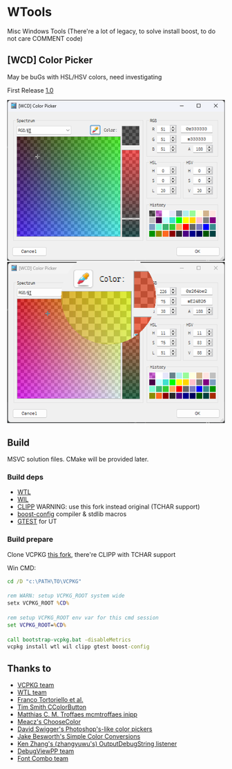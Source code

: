 # WTools
Misc Windows Tools
(There're a lot of legacy, to solve install boost, to do not care COMMENT code)

## [WCD] Color Picker
May be buGs with HSL/HSV colors, need investigating

First Release [1.0](https://github.com/wcdnail/wtools/releases/tag/WCPKR-1.0)

![WCPKRS1](wcd.color.picker/wcd.color.picker.png)
![WCPKRS2](wcd.color.picker/wcd.color.picker.mag.png)

## Build
MSVC solution files.
CMake will be provided later.

### Build deps
- [WTL](https://sourceforge.net/projects/wtl/)
- [WIL](https://github.com/microsoft/wil)
- [CLIPP](https://github.com/wcdnail/clipp) WARNING: use this fork instead original (TCHAR support)
- [boost-config](https://github.com/boostorg/config) compiler & stdlib macros
- [GTEST](https://github.com/google/googletest) for UT

### Build prepare
Clone VCPKG [this fork](https://github.com/wcdnail/wcpkg.git), there're CLIPP with TCHAR support

Win CMD:
```cmd
cd /D "c:\PATH\TO\VCPKG"

rem WARN: setup VCPKG_ROOT system wide
setx VCPKG_ROOT %CD%

rem setup VCPKG_ROOT env var for this cmd session
set VCPKG_ROOT=%CD%

call bootstrap-vcpkg.bat -disableMetrics
vcpkg install wtl wil clipp gtest boost-config
```

## Thanks to
- [VCPKG team](https://github.com/microsoft/vcpkg)
- [WTL team](https://sourceforge.net/projects/wtl/)
- [Franco Tortoriello et al.](https://gitlab.com/ftortoriello)
- [Tim Smith CColorButton](https://www.codeproject.com/Articles/2430/Color-Picker-for-WTL-with-XP-themes)
- [Matthias C. M. Troffaes mcmtroffaes inipp](https://github.com/mcmtroffaes/inipp)
- [Meacz's ChooseColor](https://github.com/meacz/ChooseColor.git)
- [David Swigger's Photoshop's-like color pickers](https://www.codeproject.com/Articles/2577/Xguiplus-A-set-of-Photoshop-s-like-color-pickers)
- [Jake Besworth's Simple Color Conversions](https://github.com/jakebesworth/Simple-Color-Conversions/blob/master/color.c)
- [Ken Zhang's (zhangyuwu's) OutputDebugString listener](https://www.codeproject.com/Articles/23776/Mechanism-of-OutputDebugString)
- [DebugViewPP team](https://github.com/CobaltFusion/DebugViewPP)
- [Font Combo team](https://www.codeproject.com/Articles/2014/Font-Combo)
